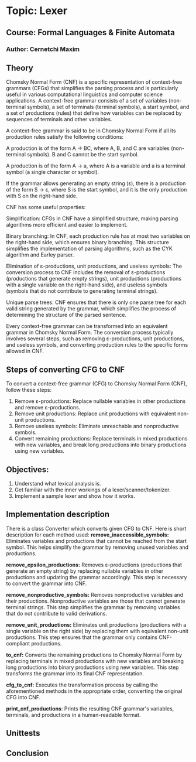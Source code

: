 # Topic: Lexer
## Course: Formal Languages & Finite Automata
### Author: Cernetchi Maxim
## Theory 
<p>
Chomsky Normal Form (CNF) is a specific representation of context-free grammars (CFGs) that simplifies the parsing process and is particularly useful in various computational linguistics and computer science applications. A context-free grammar consists of a set of variables (non-terminal symbols), a set of terminals (terminal symbols), a start symbol, and a set of productions (rules) that define how variables can be replaced by sequences of terminals and other variables.

A context-free grammar is said to be in Chomsky Normal Form if all its production rules satisfy the following conditions:

A production is of the form A -> BC, where A, B, and C are variables (non-terminal symbols). B and C cannot be the start symbol.

A production is of the form A -> a, where A is a variable and a is a terminal symbol (a single character or symbol).

If the grammar allows generating an empty string (ε), there is a production of the form S -> ε, where S is the start symbol, and it is the only production with S on the right-hand side.

CNF has some useful properties:

Simplification: CFGs in CNF have a simplified structure, making parsing algorithms more efficient and easier to implement.

Binary branching: In CNF, each production rule has at most two variables on the right-hand side, which ensures binary branching. This structure simplifies the implementation of parsing algorithms, such as the CYK algorithm and Earley parser.

Elimination of ε-productions, unit productions, and useless symbols: The conversion process to CNF includes the removal of ε-productions (productions that generate empty strings), unit productions (productions with a single variable on the right-hand side), and useless symbols (symbols that do not contribute to generating terminal strings).

Unique parse trees: CNF ensures that there is only one parse tree for each valid string generated by the grammar, which simplifies the process of determining the structure of the parsed sentence.

Every context-free grammar can be transformed into an equivalent grammar in Chomsky Normal Form. The conversion process typically involves several steps, such as removing ε-productions, unit productions, and useless symbols, and converting production rules to the specific forms allowed in CNF.
</p>

## Steps of converting CFG to CNF
To convert a context-free grammar (CFG) to Chomsky Normal Form (CNF), follow these steps:

1. Remove ε-productions: Replace nullable variables in other productions and remove ε-productions.
2. Remove unit productions: Replace unit productions with equivalent non-unit productions.
3. Remove useless symbols: Eliminate unreachable and nonproductive symbols.
4. Convert remaining productions: Replace terminals in mixed productions with new variables, and break long productions into binary productions using new variables.

## Objectives:
1. Understand what lexical analysis is.
2. Get familiar with the inner workings of a lexer/scanner/tokenizer.
3. Implement a sample lexer and show how it works.

## Implementation description
There is a class Converter which converts given CFG to CNF. Here is short description for each method used:
**remove_inaccessible_symbols:** Eliminates variables and productions that cannot be reached from the start symbol. This helps simplify the grammar by removing unused variables and productions.

**remove_epsilon_productions:** Removes ε-productions (productions that generate an empty string) by replacing nullable variables in other productions and updating the grammar accordingly. This step is necessary to convert the grammar into CNF.

**remove_nonproductive_symbols:** Removes nonproductive variables and their productions. Nonproductive variables are those that cannot generate terminal strings. This step simplifies the grammar by removing variables that do not contribute to valid derivations.

**remove_unit_productions:** Eliminates unit productions (productions with a single variable on the right side) by replacing them with equivalent non-unit productions. This step ensures that the grammar only contains CNF-compliant productions.

**to_cnf:** Converts the remaining productions to Chomsky Normal Form by replacing terminals in mixed productions with new variables and breaking long productions into binary productions using new variables. This step transforms the grammar into its final CNF representation.

**cfg_to_cnf:** Executes the transformation process by calling the aforementioned methods in the appropriate order, converting the original CFG into CNF.

**print_cnf_productions**: Prints the resulting CNF grammar's variables, terminals, and productions in a human-readable format.

## Unittests

## Conclusion


